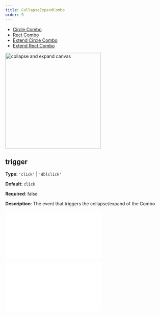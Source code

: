 ```yaml
---
title: CollapseExpandCombo
order: 9
---
```


- [Circle Combo](/en/examples/interaction/combo/#circle)
- [Rect Combo](/en/examples/interaction/combo/#rect)
- [Extend Circle Combo](/en/examples/interaction/combo#cCircle)
- [Extend Rect Combo](/en/examples/interaction/combo/#cRect)

<img alt="collapse and expand canvas" src="https://mdn.alipayobjects.com/huamei_qa8qxu/afts/img/A*I9kZR7OYqhUAAAAAAAAAAAAADmJ7AQ/original" height='300'/>

## trigger

**Type**: `'click'` | `'dblclick'`

**Default**: `click`

**Required**: false

**Description**: The event that triggers the collapse/expand of the Combo

<embed src="../../common/BehaviorShouldBegin.en.md"></embed>

<embed src="../../common/IG6GraphEvent.en.md"></embed>
